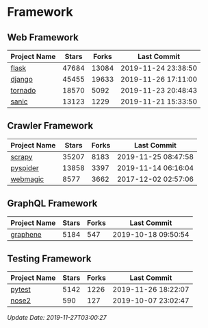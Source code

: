 # Framework

## Web Framework

| Project Name | Stars | Forks | Last Commit |
| ------------ | ----- | ----- | ----------- |
| [flask](https://github.com/pallets/flask) | 47684 | 13084 | 2019-11-24 23:38:50 |
| [django](https://github.com/django/django) | 45455 | 19633 | 2019-11-26 17:11:00 |
| [tornado](https://github.com/tornadoweb/tornado) | 18570 | 5092 | 2019-11-23 20:48:43 |
| [sanic](https://github.com/huge-success/sanic) | 13123 | 1229 | 2019-11-21 15:33:50 |

## Crawler Framework

| Project Name | Stars | Forks | Last Commit |
| ------------ | ----- | ----- | ----------- |
| [scrapy](https://github.com/scrapy/scrapy) | 35207 | 8183 | 2019-11-25 08:47:58 |
| [pyspider](https://github.com/binux/pyspider) | 13858 | 3397 | 2019-11-14 06:16:04 |
| [webmagic](https://github.com/code4craft/webmagic) | 8577 | 3662 | 2017-12-02 02:57:06 |

## GraphQL Framework

| Project Name | Stars | Forks | Last Commit |
| ------------ | ----- | ----- | ----------- |
| [graphene](https://github.com/graphql-python/graphene) | 5184 | 547 | 2019-10-18 09:50:54 |

## Testing Framework

| Project Name | Stars | Forks | Last Commit |
| ------------ | ----- | ----- | ----------- |
| [pytest](https://github.com/pytest-dev/pytest) | 5142 | 1226 | 2019-11-26 18:22:07 |
| [nose2](https://github.com/nose-devs/nose2) | 590 | 127 | 2019-10-07 23:02:47 |

*Update Date: 2019-11-27T03:00:27*